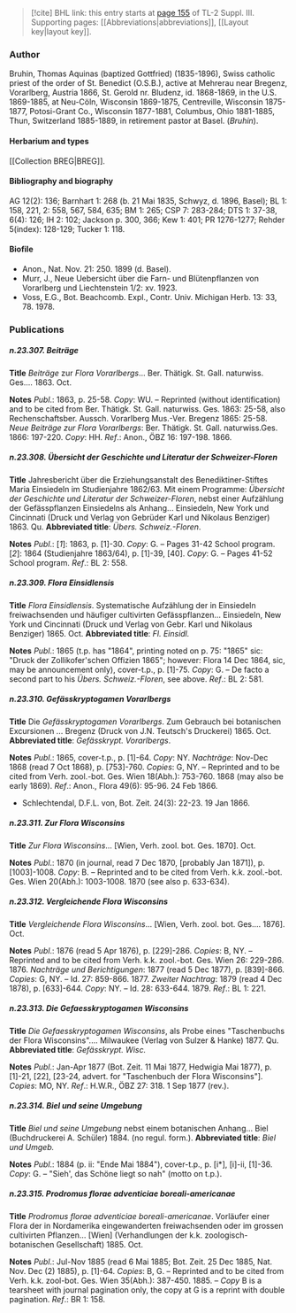 > [!cite] BHL link: this entry starts at [page 155](https://www.biodiversitylibrary.org/item/103861#page/165/mode/1up) of TL-2 Suppl. III.
> Supporting pages: [[Abbreviations|abbreviations]], [[Layout key|layout key]].

### Author

Bruhin, Thomas Aquinas (baptized Gottfried) (1835-1896), Swiss catholic priest of the order of St. Benedict (O.S.B.), active at Mehrerau near Bregenz, Vorarlberg, Austria 1866, St. Gerold nr. Bludenz, id. 1868-1869, in the U.S. 1869-1885, at Neu-Cöln, Wisconsin 1869-1875, Centreville, Wisconsin 1875-1877, Potosi-Grant Co., Wisconsin 1877-1881, Columbus, Ohio 1881-1885, Thun, Switzerland 1885-1889, in retirement pastor at Basel. (*Bruhin*).

#### Herbarium and types

[[Collection BREG|BREG]].

#### Bibliography and biography

AG 12(2): 136; Barnhart 1: 268 (b. 21 Mai 1835, Schwyz, d. 1896, Basel); BL 1: 158, 221, 2: 558, 567, 584, 635; BM 1: 265; CSP 7: 283-284; DTS 1: 37-38, 6(4): 126; IH 2: 102; Jackson p. 300, 366; Kew 1: 401; PR 1276-1277; Rehder 5(index): 128-129; Tucker 1: 118.

#### Biofile

- Anon., Nat. Nov. 21: 250. 1899 (d. Basel).
- Murr, J., Neue Uebersicht über die Farn- und Blütenpflanzen von Vorarlberg und Liechtenstein 1/2: xv. 1923.
- Voss, E.G., Bot. Beachcomb. Expl., Contr. Univ. Michigan Herb. 13: 33, 78. 1978.

### Publications

##### n.23.307. Beiträge

**Title**
*Beiträge* zur *Flora Vorarlbergs*... Ber. Thätigk. St. Gall. naturwiss. Ges.... 1863. Oct.

**Notes**
*Publ*.: 1863, p. 25-58. *Copy*: WU. – Reprinted (without identification) and to be cited from Ber. Thätigk. St. Gall. naturwiss. Ges. 1863: 25-58, also Rechenschaftsber. Aussch. Vorarlberg Mus.-Ver. Bregenz 1865: 25-58.
*Neue Beiträge zur Flora Vorarlbergs*: Ber. Thätigk. St. Gall. naturwiss.Ges. 1866: 197-220.
*Copy*: HH.
*Ref*.: Anon., ÖBZ 16: 197-198. 1866.

##### n.23.308. Übersicht der Geschichte und Literatur der Schweizer-Floren

**Title**
Jahresbericht über die Erziehungsanstalt des Benediktiner-Stiftes Maria Einsiedeln im Studienjahre 1862/63. Mit einem Programme: *Übersicht der Geschichte und Literatur der Schweizer-Floren*, nebst einer Aufzählung der Gefässpflanzen Einsiedelns als Anhang... Einsiedeln, New York und Cincinnati (Druck und Verlag von Gebrüder Karl und Nikolaus Benziger) 1863. Qu.
**Abbreviated title**: *Übers. Schweiz.-Floren*.

**Notes**
*Publ*.: \[*1*\]: 1863, p. \[1\]-30. *Copy*: G. – Pages 31-42 School program.
\[*2*\]: 1864 (Studienjahre 1863/64), p. \[1\]-39, \[40\]. *Copy*: G. – Pages 41-52 School program.
*Ref*.: BL 2: 558.

##### n.23.309. Flora Einsidlensis

**Title**
*Flora Einsidlensis*. Systematische Aufzählung der in Einsiedeln freiwachsenden und häufiger cultivirten Gefässpflanzen... Einsiedeln, New York und Cincinnati (Druck und Verlag von Gebr. Karl und Nikolaus Benziger) 1865. Oct.
**Abbreviated title**: *Fl. Einsidl.*

**Notes**
*Publ*.: 1865 (t.p. has "1864", printing noted on p. 75: "1865" sic: "Druck der Zollikofer'schen Offizien 1865"; however: Flora 14 Dec 1864, sic, may be announcement only), cover-t.p., p. \[1\]-75. *Copy*: G. – De facto a second part to his *Übers. Schweiz.-Floren*, see above.
*Ref*.: BL 2: 581.

##### n.23.310. Gefässkryptogamen Vorarlbergs

**Title**
Die *Gefässkryptogamen Vorarlbergs*. Zum Gebrauch bei botanischen Excursionen ... Bregenz (Druck von J.N. Teutsch's Druckerei) 1865. Oct.
**Abbreviated title**: *Gefässkrypt. Vorarlbergs*.

**Notes**
*Publ*.: 1865, cover-t.p., p. \[1\]-64. *Copy*: NY.
*Nachträge*: Nov-Dec 1868 (read 7 Oct 1868), p. \[753\]-760. *Copies*: G, NY. – Reprinted and to be cited from Verh. zool.-bot. Ges. Wien 18(Abh.): 753-760. 1868 (may also be early 1869).
*Ref*.: Anon., Flora 49(6): 95-96. 24 Feb 1866.
- Schlechtendal, D.F.L. von, Bot. Zeit. 24(3): 22-23. 19 Jan 1866.

##### n.23.311. Zur Flora Wisconsins

**Title**
*Zur Flora Wisconsins*... \[Wien, Verh. zool. bot. Ges. 1870\]. Oct.

**Notes**
*Publ*.: 1870 (in journal, read 7 Dec 1870, \[probably Jan 1871\]), p. \[1003\]-1008. *Copy*: B. – Reprinted and to be cited from Verh. k.k. zool.-bot. Ges. Wien 20(Abh.): 1003-1008. 1870 (see also p. 633-634).

##### n.23.312. Vergleichende Flora Wisconsins

**Title**
*Vergleichende Flora Wisconsins*... \[Wien, Verh. zool. bot. Ges.... 1876\]. Oct.

**Notes**
*Publ*.: 1876 (read 5 Apr 1876), p. \[229\]-286. *Copies*: B, NY. – Reprinted and to be cited from Verh. k.k. zool.-bot. Ges. Wien 26: 229-286. 1876.
*Nachträge und Berichtigungen*: 1877 (read 5 Dec 1877), p. \[839\]-866. *Copies*: G, NY. – Id. 27: 859-866. 1877.
*Zweiter Nachtrag*: 1879 (read 4 Dec 1878), p. \[633\]-644. *Copy*: NY. – Id. 28: 633-644. 1879.
*Ref*.: BL 1: 221.

##### n.23.313. Die Gefaesskryptogamen Wisconsins

**Title**
*Die Gefaesskryptogamen Wisconsins*, als Probe eines "Taschenbuchs der Flora Wisconsins".... Milwaukee (Verlag von Sulzer & Hanke) 1877. Qu.
**Abbreviated title**: *Gefässkrypt. Wisc.*

**Notes**
*Publ*.: Jan-Apr 1877 (Bot. Zeit. 11 Mai 1877, Hedwigia Mai 1877), p. \[1\]-21, \[22\], \[23-24, advert. for "Taschenbuch der Flora Wisconsins"\]. *Copies*: MO, NY.
*Ref*.: H.W.R., ÖBZ 27: 318. 1 Sep 1877 (rev.).

##### n.23.314. Biel und seine Umgebung

**Title**
*Biel und seine Umgebung* nebst einem botanischen Anhang... Biel (Buchdruckerei A. Schüler) 1884. (no regul. form.).
**Abbreviated title**: *Biel und Umgeb.*

**Notes**
*Publ*.: 1884 (p. ii: "Ende Mai 1884"), cover-t.p., p. \[i\*\], \[i\]-ii, \[1\]-36. *Copy*: G. – "Sieh', das Schöne liegt so nah" (motto on t.p.).

##### n.23.315. Prodromus florae adventiciae boreali-americanae

**Title**
*Prodromus florae adventiciae boreali-americanae*. Vorläufer einer Flora der in Nordamerika eingewanderten freiwachsenden oder im grossen cultivirten Pflanzen... \[Wien\] (Verhandlungen der k.k. zoologisch-botanischen Gesellschaft) 1885. Oct.

**Notes**
*Publ*.: Jul-Nov 1885 (read 6 Mai 1885; Bot. Zeit. 25 Dec 1885, Nat. Nov. Dec (2) 1885), p. \[1\]-64. *Copies*: B, G. – Reprinted and to be cited from Verh. k.k. zool-bot. Ges. Wien 35(Abh.): 387-450. 1885. – *Copy* B is a tearsheet with journal pagination only, the copy at G is a reprint with double pagination.
*Ref*.: BR 1: 158.

